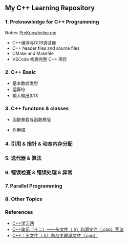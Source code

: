 ## My C++ Learning Repository


### 1. Preknowledge for C++ Programming

Notes: [PreKnowledge.md](Notes/PreKnowledge.md)

- C++编译与GDB调试器
- C++ header files and source files
- CMake and Makefile
- VSCode 构建完整 C++ 项目


### 2. C++ Basic


- 基本数据类型
- 运算符
- 输入输出(I/O)

### 3. C++ functons & classes

- 函数重载与函数模版

- 作用域


### 4. 引用 & 指针 & 动态内存分配


### 5. 迭代器 & 算法


### 6. 错误检查 & 错误处理 & 异常


### 7. Parallel Programming


### 8. Other Topics




### References

- [C++学习网](https://www.studycpp.cn/)
- [C++笔记（十二）——头文件（.h）和源文件（.cpp）写法](https://blog.csdn.net/qq_37764129/article/details/82994214)
- [C++：头文件（*.h）如何关联源文件（*.cpp）](https://blog.csdn.net/u013250861/article/details/127561341)
